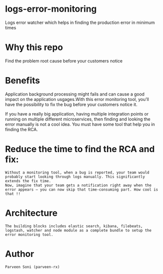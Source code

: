 # logs-error-monitoring
Logs error watcher which helps in finding the production error in minimum times

# Why this repo
Find the problem root cause before your customers notice

# Benefits
  Application background processing might fails and can cause a good impact on the application usgages.With this error monitoring tool, you’ll have the possibility to fix the bug before your customers notice it.

  If you have a really big application, having multiple integration points or running on multiple different microservices, then finding and looking the error manually is not a cool idea. You must have some tool that help you in finding the RCA.

# Reduce the time to find the RCA and fix:
    Without a monitoring tool, when a bug is reported, your team would probably start looking through logs manually. This significantly extends the fix time. 
    Now, imagine that your team gets a notification right away when the error appears — you can now skip that time-consuming part. How cool is that !!

# Architecture
    The building blocks includes elastic search, kibana, filebeats, logstash, watcher and node module as a complete bundle to setup the error monitoring tool.

# Author
    Parveen Soni (parveen-rx)
